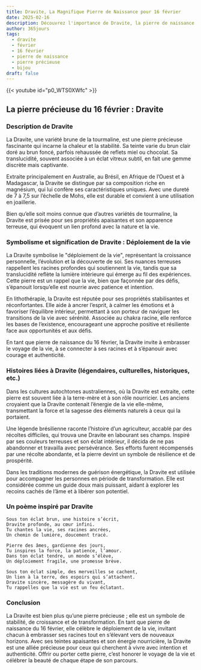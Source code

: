 ```yaml
---
title: Dravite, La Magnifique Pierre de Naissance pour 16 février
date: 2025-02-16
description: Découvrez l'importance de Dravite, la pierre de naissance du 16 février qui symbolise Déploiement de la vie. Laissez sa beauté et sa signification illuminer votre journée.
author: 365jours
tags:
  - dravite
  - février
  - 16 février
  - pierre de naissance
  - pierre précieuse
  - bijou
draft: false
---
```


{{< youtube id="p0_WTS0XWfc" >}}

## La pierre précieuse du 16 février : Dravite

### Description de Dravite

La Dravite, une variété brune de la tourmaline, est une pierre précieuse fascinante qui incarne la chaleur et la stabilité. Sa teinte varie du brun clair doré au brun foncé, parfois rehaussée de reflets miel ou chocolat. Sa translucidité, souvent associée à un éclat vitreux subtil, en fait une gemme discrète mais captivante.

Extraite principalement en Australie, au Brésil, en Afrique de l’Ouest et à Madagascar, la Dravite se distingue par sa composition riche en magnésium, qui lui confère ses caractéristiques uniques. Avec une dureté de 7 à 7,5 sur l’échelle de Mohs, elle est durable et convient à une utilisation en joaillerie.

Bien qu’elle soit moins connue que d’autres variétés de tourmaline, la Dravite est prisée pour ses propriétés apaisantes et son apparence terreuse, qui évoquent un lien profond avec la nature et la vie.

### Symbolisme et signification de Dravite : Déploiement de la vie

La Dravite symbolise le "déploiement de la vie", représentant la croissance personnelle, l’évolution et la découverte de soi. Ses nuances terreuses rappellent les racines profondes qui soutiennent la vie, tandis que sa translucidité reflète la lumière intérieure qui émerge au fil des expériences. Cette pierre est un rappel que la vie, bien que façonnée par des défis, s’épanouit lorsqu’elle est nourrie avec patience et intention.

En lithothérapie, la Dravite est réputée pour ses propriétés stabilisantes et réconfortantes. Elle aide à ancrer l’esprit, à calmer les émotions et à favoriser l’équilibre intérieur, permettant à son porteur de naviguer les transitions de la vie avec sérénité. Associée au chakra racine, elle renforce les bases de l’existence, encourageant une approche positive et résiliente face aux opportunités et aux défis.

En tant que pierre de naissance du 16 février, la Dravite invite à embrasser le voyage de la vie, à se connecter à ses racines et à s’épanouir avec courage et authenticité.

### Histoires liées à Dravite (légendaires, culturelles, historiques, etc.)

Dans les cultures autochtones australiennes, où la Dravite est extraite, cette pierre est souvent liée à la terre-mère et à son rôle nourricier. Les anciens croyaient que la Dravite contenait l’énergie de la vie elle-même, transmettant la force et la sagesse des éléments naturels à ceux qui la portaient.

Une légende brésilienne raconte l’histoire d’un agriculteur, accablé par des récoltes difficiles, qui trouva une Dravite en labourant ses champs. Inspiré par ses couleurs terreuses et son éclat intérieur, il décida de ne pas abandonner et travailla avec persévérance. Ses efforts furent récompensés par une récolte abondante, et la pierre devint un symbole de résilience et de prospérité.

Dans les traditions modernes de guérison énergétique, la Dravite est utilisée pour accompagner les personnes en période de transformation. Elle est considérée comme un guide doux mais puissant, aidant à explorer les recoins cachés de l’âme et à libérer son potentiel.

### Un poème inspiré par Dravite

```
Sous ton éclat brun, une histoire s’écrit,  
Dravite profonde, au cœur infini.  
Tu chantes la vie, ses racines ancrées,  
Un chemin de lumière, doucement tracé.

Pierre des âmes, gardienne des jours,  
Tu inspires la force, la patience, l’amour.  
Dans ton éclat tendre, un monde s’élève,  
Un déploiement fragile, une promesse brève.

Sous ton éclat simple, des merveilles se cachent,  
Un lien à la terre, des espoirs qui s’attachent.  
Dravite sincère, messagère du vivant,  
Tu rappelles que la vie est un feu éclatant.  
```

### Conclusion

La Dravite est bien plus qu’une pierre précieuse ; elle est un symbole de stabilité, de croissance et de transformation. En tant que pierre de naissance du 16 février, elle célèbre le déploiement de la vie, invitant chacun à embrasser ses racines tout en s’élevant vers de nouveaux horizons. Avec ses teintes apaisantes et son énergie nourricière, la Dravite est une alliée précieuse pour ceux qui cherchent à vivre avec intention et authenticité. Offrir ou porter cette pierre, c’est honorer le voyage de la vie et célébrer la beauté de chaque étape de son parcours.